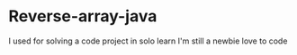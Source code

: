 # Reverse-array-java
I used for solving a code project in solo learn I'm still a newbie love to code
